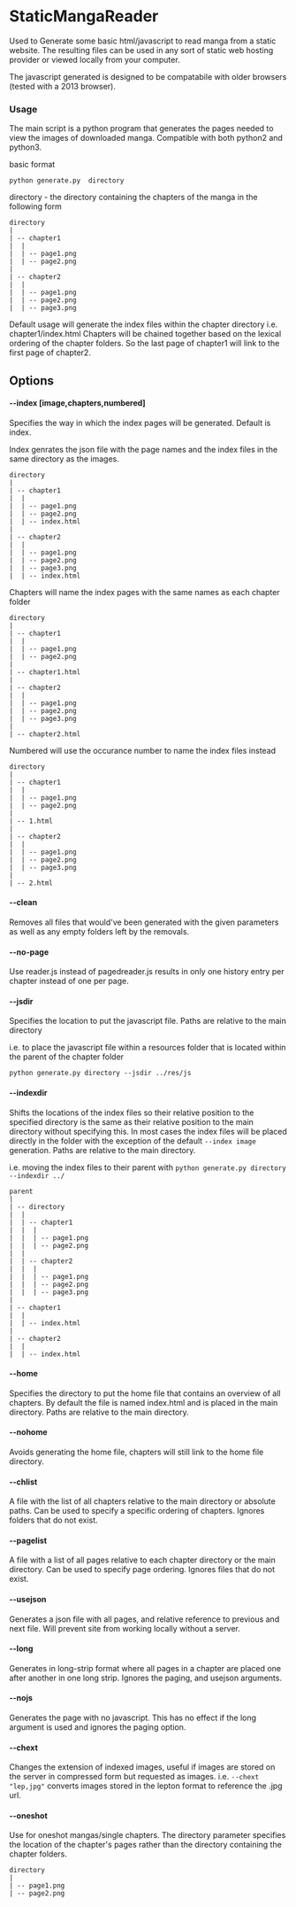 # StaticMangaReader

Used to Generate some basic html/javascript to read manga from a static website. The resulting files can be used in any sort of static web hosting provider or viewed locally from your computer.

The javascript generated is designed to be compatabile with older browsers (tested with a 2013 browser).

### Usage

The main script is a python program that generates the pages needed to view the images of downloaded manga. Compatible with both python2 and python3. 

basic format
```
python generate.py  directory
```
directory - the directory containing the chapters of the manga in the following form
```
directory
|
| -- chapter1
|  |
|  | -- page1.png
|  | -- page2.png
|
| -- chapter2
|  |
|  | -- page1.png
|  | -- page2.png
|  | -- page3.png
```
Default usage will generate the index files within the chapter directory i.e. chapter1/index.html
Chapters will be chained together based on the lexical ordering of the chapter folders. So the last page of chapter1 will link to the first page of chapter2.

## Options

#### --index [image,chapters,numbered] 

Specifies the way in which the index pages will be generated. Default is index.

Index genrates the json file with the page names and the index files in the same directory as the images.
```
directory
|
| -- chapter1
|  |
|  | -- page1.png
|  | -- page2.png
|  | -- index.html
|
| -- chapter2
|  |
|  | -- page1.png
|  | -- page2.png
|  | -- page3.png
|  | -- index.html
```

Chapters will name the index pages with the same names as each chapter folder 
```
directory
|
| -- chapter1
|  |
|  | -- page1.png
|  | -- page2.png
|
| -- chapter1.html
|
| -- chapter2
|  |
|  | -- page1.png
|  | -- page2.png
|  | -- page3.png
|
| -- chapter2.html
```
Numbered will use the occurance number to name the index files instead
```
directory
|
| -- chapter1
|  |
|  | -- page1.png
|  | -- page2.png
|
| -- 1.html
|
| -- chapter2
|  |
|  | -- page1.png
|  | -- page2.png
|  | -- page3.png
|
| -- 2.html
```

#### --clean

Removes all files that would've been generated with the given parameters as well as any empty folders left by the removals.

#### --no-page

Use reader.js instead of pagedreader.js results in only one history entry per chapter instead of one per page.

#### --jsdir

Specifies the location to put the javascript file. Paths are relative to the main directory

i.e. to place the javascript file within a resources folder that is located within the parent of the chapter folder

```
python generate.py directory --jsdir ../res/js
```

#### --indexdir

Shifts the locations of the index files so their relative position to the specified directory is the same as their relative position to the main directory without specifying this. In most cases the index files will be placed directly in the folder with the exception of the default `--index image` generation. Paths are relative to the main directory.

i.e. moving the index files to their parent with `python generate.py directory --indexdir ../`

```
parent
|
| -- directory
|  |
|  | -- chapter1
|  |  |
|  |  | -- page1.png
|  |  | -- page2.png
|  |
|  | -- chapter2
|  |  |
|  |  | -- page1.png
|  |  | -- page2.png
|  |  | -- page3.png
|
| -- chapter1
|  |
|  | -- index.html
| 
| -- chapter2
|  |
|  | -- index.html
```

#### --home

Specifies the directory to put the home file that contains an overview of all chapters. By default the file is named index.html and is placed in the main directory. Paths are relative to the main directory.

#### --nohome

Avoids generating the home file, chapters will still link to the home file directory.

#### --chlist

A file with the list of all chapters relative to the main directory or absolute paths. Can be used to specify a specific ordering of chapters. Ignores folders that do not exist.

#### --pagelist

A file with a list of all pages relative to each chapter directory or the main directory. Can be used to specify page ordering. Ignores files that do not exist.

#### --usejson

Generates a json file with all pages, and relative reference to previous and next file. Will prevent site from working locally without a server.

#### --long

Generates in long-strip format where all pages in a chapter are placed one after another in one long strip. Ignores the paging, and usejson arguments.


#### --nojs

Generates the page with no javascript. This has no effect if the long argument is used and ignores the paging option.

#### --chext

Changes the extension of indexed images, useful if images are stored on the server in compressed form but requested as images. i.e. `--chext "lep,jpg"` converts images stored in the lepton format to reference the .jpg url.


#### --oneshot

Use for oneshot mangas/single chapters. The directory parameter specifies the location of the chapter's pages rather than the directory containing the chapter folders. 

```
directory
|
| -- page1.png
| -- page2.png
```